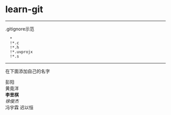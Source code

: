 # learn-git
********** 
.gitignore示范 

```
  *
  !*.c
  !*.h
  !*.uvprojx
  !*.s
```

**********
在下面添加自己的名字

彭阳  
黄竟洋  
**李昱棋**  
*徐俊杰*  
冯宇霖
迟以恒
